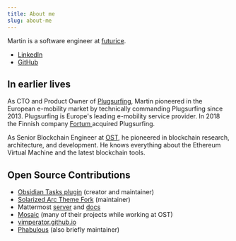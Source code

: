```yaml
---
title: About me
slug: about-me
---
```


Martin is a software engineer at [futurice](https://www.futurice.com/).

- [LinkedIn](https://www.linkedin.com/in/martinschenck/)
- [GitHub](https://github.com/schemar/)

## In earlier lives

As CTO and Product Owner of [Plugsurfing](https://www.plugsurfing.com/), Martin pioneered in the European e-mobility market by technically commanding Plugsurfing since 2013. Plugsurfing is Europe's leading e-mobility service provider. In 2018 the Finnish company [Fortum ](https://www.fortum.com/)acquired Plugsurfing.

As Senior Blockchain Engineer at [OST](https://www.ost.com), he pioneered in blockchain research, architecture, and development. He knows everything about the Ethereum Virtual Machine and the latest blockchain tools.

## Open Source Contributions

- [Obsidian Tasks plugin](https://github.com/schemar/obsidian-tasks) (creator and maintainer)
- [Solarized Arc Theme Fork](https://github.com/schemar/solarc-theme) (maintainer)
- Mattermost [server](https://github.com/mattermost/mattermost-server/commit/24a28054565b40770250abe55d1771721ed4da56) and [docs](https://github.com/mattermost/docs/commit/7afd3fcd16963beb6e7d4918dd5330c04d37092c)
- [Mosaic](https://github.com/mosaicdao) (many of their projects while working at OST)
- [vimperator.github.io](https://github.com/vimperator/vimperator.github.io)
- [Phabulous](https://github.com/etcinit/phabulous) (also briefly maintainer)
